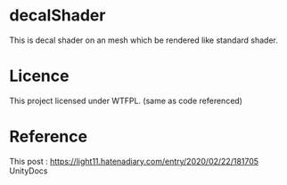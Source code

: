 # decalShader
This is decal shader on an mesh which be rendered like standard shader.

# Licence
This project licensed under WTFPL. (same as code referenced)

# Reference
This post : https://light11.hatenadiary.com/entry/2020/02/22/181705
UnityDocs
